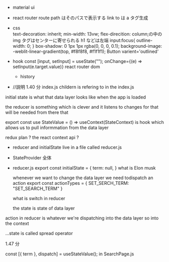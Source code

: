 - material ui
- react router
  route path はそのパスで表示する
  link to は a タグ生成
- css  
   text-decoration: inherit;
  min-width: 13vw;
  flex-direcition: column;の中の img タグはセンターに寄せられる h1 などは左端
  input:focus{
  outline-width: 0;
  }
  box-shadow: 0 1px 1px rgba(0, 0, 0, 0.1);
  background-image: -weblit-linear-gradient(top, #f8f8f8, #f1f1f1);
  Button varient='outlined'

- hook
  const [input, setInput] = useState("");
  onChange={(e) => setInput(e.target.value)}
  react router dom

  - history

- <StateProvider initialState={initialState}  reducer={reducer} /> //説明 1.40 分 index.js
  childern is refering to <App /> in the index.js

initial state is what that data layer looks like when the app is loaded

the reducer is something which is clever and it listens to changes for that will be needed from there that

export const use StateValue = () => useContext(StateContext)
is hook which allows us to pull informmation from the data layer

redux plan ? the react context api ?

- reducer and initialState live in a file called reducer.js

- StateProvider 全体

- reducer.js
  export const initialState = {
  term: null,
  }
  what is Elon musk

  whenever we want to change the data layer
  we need todispatch an action
  export const actionTypes = {
  SET_SERCH_TERM: "SET_SEARCH_TERM"
  }

  what is switch in reducer

  the state is state of data layer

action in reducer is whatever we're dispatching into the data layer so into the context

...state is called spread operator

1.47 分

const [{ term }, dispatch] = useStateValue(); in SearchPage.js

